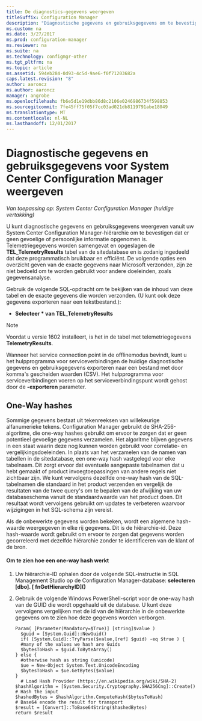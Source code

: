 ```yaml
---
title: De diagnostics-gegevens weergeven
titleSuffix: Configuration Manager
description: "Diagnostische gegevens en gebruiksgegevens om te bevestigen dat de System Center Configuration Manager-hiërarchie geen gevoelige informatie bevat weergeven."
ms.custom: na
ms.date: 3/27/2017
ms.prod: configuration-manager
ms.reviewer: na
ms.suite: na
ms.technology: configmgr-other
ms.tgt_pltfrm: na
ms.topic: article
ms.assetid: 594eb284-0d93-4c5d-9ae6-f0f71203682a
caps.latest.revision: "8"
author: aaroncz
ms.author: aaroncz
manager: angrobe
ms.openlocfilehash: fb6e5d1e19dbb86d8c2106e0246986734f598853
ms.sourcegitcommit: 7fe45ff75f05f7cc03ad021db8119791abe18049
ms.translationtype: MT
ms.contentlocale: nl-NL
ms.lasthandoff: 12/01/2017
---
```

# <a name="how-to-view-diagnostics-and-usage-data-for-system-center-configuration-manager"></a>Diagnostische gegevens en gebruiksgegevens voor System Center Configuration Manager weergeven

*Van toepassing op: System Center Configuration Manager (huidige vertakking)*

U kunt diagnostische gegevens en gebruiksgegevens weergeven vanuit uw System Center Configuration Manager-hiërarchie om te bevestigen dat er geen gevoelige of persoonlijke informatie opgenomen is. Telemetriegegevens worden samengevat en opgeslagen de **TEL_TelemetryResults** tabel van de sitedatabase en is zodanig ingedeeld dat deze programmatisch bruikbaar en efficiënt. De volgende opties een overzicht geven van de exacte gegevens naar Microsoft verzonden, zijn ze niet bedoeld om te worden gebruikt voor andere doeleinden, zoals gegevensanalyse.  

Gebruik de volgende SQL-opdracht om te bekijken van de inhoud van deze tabel en de exacte gegevens die worden verzonden. (U kunt ook deze gegevens exporteren naar een tekstbestand.):  

-   **Selecteer \* van TEL_TelemetryResults**  

> [!NOTE]  
>  Voordat u versie 1602 installeert, is het in de tabel met telemetriegegevens **TelemetryResults**.  

Wanneer het service connection point in de offlinemodus bevindt, kunt u het hulpprogramma voor serviceverbindingen de huidige diagnostische gegevens en gebruiksgegevens exporteren naar een bestand met door komma's gescheiden waarden (CSV). Het hulpprogramma voor serviceverbindingen voeren op het serviceverbindingspunt wordt gehost door de **-exporteren** parameter.  

##  <a name="bkmk_hashes"></a>One-Way hashes  
Sommige gegevens bestaat uit tekenreeksen van willekeurige alfanumerieke tekens. Configuration Manager gebruikt de SHA-256-algoritme, die one-way hashes gebruikt om ervoor te zorgen dat er geen potentieel gevoelige gegevens verzamelen. Het algoritme blijven gegevens in een staat waarin deze nog kunnen worden gebruikt voor correlatie- en vergelijkingsdoeleinden. In plaats van het verzamelen van de namen van tabellen in de sitedatabase, een one-way hash vastgelegd voor elke tabelnaam. Dit zorgt ervoor dat eventuele aangepaste tabelnamen dat u hebt gemaakt of product invoegtoepassingen van andere regels niet zichtbaar zijn. We kunt vervolgens dezelfde one-way hash van de SQL-tabelnamen die standaard in het product verzenden en vergelijk de resultaten van de twee query's om te bepalen van de afwijking van uw databaseschema vanuit de standaardwaarde van het product doen. Dit resultaat wordt vervolgens gebruikt om updates te verbeteren waarvoor wijzigingen in het SQL-schema zijn vereist.  

Als de onbewerkte gegevens worden bekeken, wordt een algemene hash-waarde weergegeven in elke rij gegevens. Dit is de hiërarchie-id. Deze hash-waarde wordt gebruikt om ervoor te zorgen dat gegevens worden gecorreleerd met dezelfde hiërarchie zonder te identificeren van de klant of de bron.  

#### <a name="to-see-how-the-one-way-hash-works"></a>Om te zien hoe een one-way hash werkt  

1.  Uw hiërarchie-ID ophalen door de volgende SQL-instructie in SQL Management Studio op de Configuration Manager-database: **selecteren [dbo]. [ fnGetHierarchyID]\(\)**  

2.  Gebruik de volgende Windows PowerShell-script voor de one-way hash van de GUID die wordt opgehaald uit de database. U kunt deze vervolgens vergelijken met de id van de hiërarchie in de onbewerkte gegevens om te zien hoe deze gegevens worden verborgen.  

    ```  
    Param( [Parameter(Mandatory=$True)] [string]$value )  
      $guid = [System.Guid]::NewGuid()  
      if( [System.Guid]::TryParse($value,[ref] $guid) -eq $true ) {  
      #many of the values we hash are Guids  
      $bytesToHash = $guid.ToByteArray()  
    } else {  
      #otherwise hash as string (unicode)  
      $ue = New-Object System.Text.UnicodeEncoding  
      $bytesToHash = $ue.GetBytes($value)   
    }  
      # Load Hash Provider (https://en.wikipedia.org/wiki/SHA-2)   
    $hashAlgorithm = [System.Security.Cryptography.SHA256Cng]::Create()    
    # Hash the input   
    $hashedBytes = $hashAlgorithm.ComputeHash($bytesToHash)              
    # Base64 encode the result for transport   
    $result = [Convert]::ToBase64String($hashedBytes)    
    return $result   
    ```  
